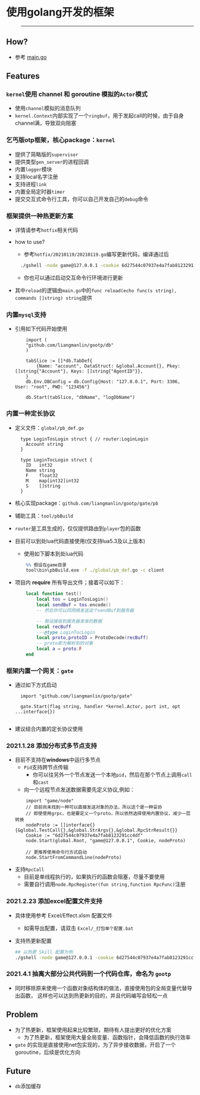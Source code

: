# 使用golang开发的框架

> ****
## How?

- 参考 [main.go](main.go)
  
## Features

### `kernel`使用 channel 和 goroutine 模拟的`Actor`模式
 * 使用`channel`模拟的消息队列
 * `kernel.Context`内部实现了一个`ringbuf`，用于发起call的时候，由于自身channel满，导致双向阻塞


### 乞丐版otp框架，核心package：`kernel`
 * 提供了简略版的`supervisor`
 * 提供类型`gen_server`的进程回调
 * 内置`logger`模块
 * 支持local名字注册
 * 支持进程`link`
 * 内置全局定时器`timer`
 * 提交交互式命令行工具，你可以自己开发自己的`debug`命令


### 框架提供一种热更新方案
 * 详情请参考`hotfix`相关代码
 * how to use?
   * 参考`hotfix/20210119/20210119.go`编写更新代码，编译通过后
    ```bash
      ./gshell -node game@127.0.0.1 -cookie 6d27544c07937e4a7fab8123291cc4df -cmd "reload 20210119"
    ```
   * 你也可以通过启动交互命令行环境进行更新
    
 * 其中`reload`的逻辑由`main.go`中的`func reload(echo func(s string), commands []string) string`提供


### 内置`mysql`支持
 * 引用如下代码开始使用
    ```golang
        import (
        "github.com/liangmanlin/gootp/db"
        )
  
        tabSlice := []*db.TabDef{
            {Name: "account", DataStruct: &global.Account{}, Pkey: []string{"Account"}, Keys: []string{"AgentID"}},
        }
        db.Env.DBConfig = db.Config{Host: "127.0.0.1", Port: 3306, User: "root", PWD: "123456"}
  
        db.Start(tabSlice, "dbName", "logDbName")
    ```

### 内置一种定长协议
 
* 定义文件：`global/pb_def.go`
    ```golang
      type LoginTosLogin struct { // router:LoginLogin
        Account string
      }

      type LoginTocLogin struct {
        ID   int32
        Name string
        F    float32
        M    map[int32]int32
        S    []string
      }
    ```
 
* 核心实现package：`github.com/liangmanlin/gootp/gate/pb`

* 辅助工具：`tool/pbBuild`

* `router`是工具生成的，仅仅提供路由到`player`包的函数
    
* 目前可以到处lua代码直接使用(仅支持lua5.3及以上版本)
   * 使用如下脚本到处lua代码
    ```bat
        %% 假设在game目录
        tool\bin\pbBuild.exe -f ./global/pb_def.go -c client
    ```

* 项目内 **require** 所有导出文件；接着可以如下：
    ```lua
        local function test()
            local tos = LoginTosLogin()
            local sendBuf = tos.encode()
            -- 然后你可以同网络发送这个sendBuf到服务器

            -- 假设接收到服务器发来的数据
            local recBuff
            ---@type LoginTocLogin
            local proto,protoID = ProtoDecode(recBuff)
            -- proto即为解析到的对象
            local a = proto.F
        end
    ```


### 框架内置一个网关：`gate`

* 通过如下方式启动
    ```golang
      import "github.com/liangmanlin/gootp/gate"
  
      gate.Start(flag string, handler *kernel.Actor, port int, opt ...interface{})
      
    ```

* 建议结合内置的定长协议使用
    

### 2021.1.28 添加分布式多节点支持
* 目前不支持在**windows**中运行多节点
    * `Pid`支持跨节点传输
      * 你可以往另外一个节点发送一个本地`pid`，然后在那个节点上调用`call`和`cast`
    * 向一个远程节点发送数据需要先定义协议,例如：
    ```golang
        import "game/node"
        // 目前尚未找到一种可以直接发送对象的办法，所以这个是一种妥协
        // 即使使用grpc，也是要定义一个proto，所以依然选择使用内置协议，减少一层转换
        nodeProto := []interface{}{&global.TestCall{},&global.StrArgs{},&global.RpcStrResult{}}
        Cookie := "6d27544c07937e4a7fab8123291cc4df"
        node.Start(global.Root, "game@127.0.0.1", Cookie, nodeProto)
  
        // 更推荐使用命令行方式启动
        node.StartFromCommandLine(nodeProto)
    ```
* 支持`RpcCall`
     * 目前是单线程执行的，如果执行的函数会阻塞，尽量不要使用
     * 需要自行调用`node.RpcRegister(fun string,function RpcFunc)`注册
    
### 2021.2.23 添加excel配置文件支持

* 具体使用参考 Excel/Effect.xlsm 配置文件
    * 如需导出配置，请双击 `Excel/_打包单个配置.bat`
    
* 支持热更新配置
    ```bash
    ## 以热更 Skill 配置为例
    ./gshell -node game@127.0.0.1 -cookie 6d27544c07937e4a7fab8123291cc4df -cmd "reload_config Skill"
    ```

### 2021.4.1 抽离大部分公共代码到一个代码仓库，命名为 `gootp`

- 同时移除原来使用一个函数对象结构体的做法，直接使用包的全局变量代替导出函数，
  这样也可以达到热更新的目的，并且代码编写会轻松一点

## Problem
  * 为了热更新，框架使用起来比较繁琐，期待有人提出更好的优化方案
    * 为了热更新，框架使用大量全局变量、函数指针，会降低函数的执行效率
  * `gate` 的实现是直接使用net包实现的，为了异步接收数据，开启了一个goroutine，后续是优化方向


## Future
  * `db`添加缓存